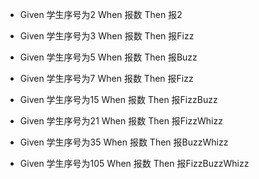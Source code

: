 - Given 学生序号为2 When 报数  Then 报2

- Given 学生序号为3  When 报数 Then 报Fizz

- Given 学生序号为5  When 报数  Then 报Buzz

- Given 学生序号为7  When 报数  Then 报Fizz

- Given 学生序号为15  When 报数  Then 报FizzBuzz

- Given 学生序号为21  When 报数  Then 报FizzWhizz

- Given 学生序号为35  When 报数  Then 报BuzzWhizz

- Given 学生序号为105  When 报数  Then 报FizzBuzzWhizz